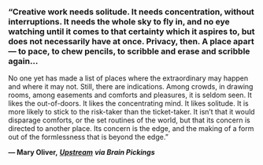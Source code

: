 ### “Creative work needs solitude. It needs concentration, without interruptions. It needs the whole sky to fly in, and no eye watching until it comes to that certainty which it aspires to, but does not necessarily have at once. Privacy, then. A place apart — to pace, to chew pencils, to scribble and erase and scribble again...  
  
No one yet has made a list of places where the extraordinary may happen and where it may not. Still, there are indications. Among crowds, in drawing rooms, among easements and comforts and pleasures, it is seldom seen. It likes the out-of-doors. It likes the concentrating mind. It likes solitude. It is more likely to stick to the risk-taker than the ticket-taker. It isn’t that it would disparage comforts, or the set routines of the world, but that its concern is directed to another place. Its concern is the edge, and the making of a form out of the formlessness that is beyond the edge.”

**— Mary Oliver,** _[**Upstream**](https://londonwriterssalon.us4.list-manage.com/track/click?u=8b047263967451488070a8ad0&id=073e4fa09c&e=bc5cbc9b90) **via Brain Pickings**_
